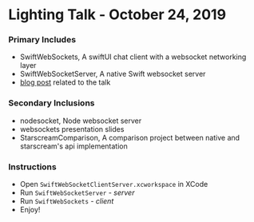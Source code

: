 # Lighting Talk - October 24, 2019

### Primary Includes
- SwiftWebSockets, A swiftUI chat client with a websocket networking layer
- SwiftWebSocketServer, A native Swift websocket server
- [blog post](./SwiftWebSockets.md) related to the talk

### Secondary Inclusions
- nodesocket, Node websocket server
- websockets presentation slides
- StarscreamComparison, A comparison project between native and starscream's api implementation


### Instructions
- Open `SwiftWebSocketClientServer.xcworkspace` in XCode
- Run `SwiftWebSocketServer` - _server_
- Run `SwiftWebSockets` - _client_
- Enjoy!
